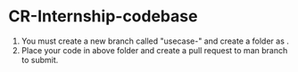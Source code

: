 # CR-Internship-codebase

1. You must create a new branch called "usecase-<your-usecase-name>" and create a folder as <your-usecase-name>.
2. Place your code in above folder and create a pull request to man branch to submit.
